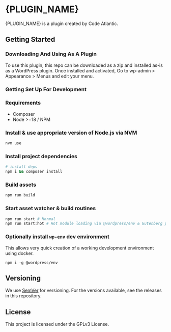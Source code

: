# {PLUGIN_NAME}

{PLUGIN_NAME} is a plugin created by Code Atlantic.

## Getting Started

### Downloading And Using As A Plugin

To use this plugin, this repo can be downloaded as a zip and installed as-is as a WordPress plugin. Once installed and activated, Go to wp-admin > Appearance > Menus and edit your menu.

### Getting Set Up For Development

### Requirements

-   Composer
-   Node >=18 / NPM

### Install & use appropriate version of Node.js via NVM

```bash
nvm use
```

### Install project dependencies

```bash
# install deps
npm i && composer install
```

### Build assets

```bash
npm run build
```

### Start asset watcher & build routines

```bash
npm run start # Normal
npm run start:hot # Hot module loading via @wordpress/env & Gutenberg plugin.
```

### Optionally install `wp-env` dev environment

This allows very quick creation of a working development environment using docker.

`npm i -g @wordpress/env`

## Versioning

We use [SemVer](http://semver.org/) for versioning. For the versions available, see the releases in this repository.

## License

This project is licensed under the GPLv3 License.